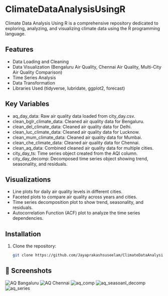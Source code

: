 # ClimateDataAnalysisUsingR
Climate Data Analysis Using R is a comprehensive repository dedicated to exploring, analyzing, and visualizing climate data using the R programming language. 

## Features
- Data Loading and Cleaning
- Data Visualization (Bengaluru Air Quality, Chennai Air Quality, Multi-City Air Quality Comparison)
- Time Series Analysis
- Data Transformation
- Libraries Used (tidyverse, lubridate, ggplot2, forecast)

## Key Variables
- aq_day_data: Raw air quality data loaded from city_day.csv.
- clean_bglr_climate_data: Cleaned air quality data for Bengaluru.
- clean_del_climate_data: Cleaned air quality data for Delhi.
- clean_luc_climate_data: Cleaned air quality data for Lucknow.
- clean_mum_climate_data: Cleaned air quality data for Mumbai.
- clean_che_climate_data: Cleaned air quality data for Chennai.
- clean_aq_data: Combined cleaned air quality data for multiple cities.
- city_day_ts: Time series object created from the AQI column.
- city_day_decomp: Decomposed time series object showing trend, seasonality, and residuals.

## Visualizations
- Line plots for daily air quality levels in different cities.
- Faceted plots to compare air quality across years and cities.
- Time series decomposition plot to show trend, seasonality, and residuals.
- Autocorrelation Function (ACF) plot to analyze the time series dependencies.

## Installation
1. Clone the repository:
   ```sh
   git clone https://github.com/Jayaprakashsuseelam/ClimateDataAnalysisUsingR.git

## 📌 Screenshots
![AQ Bangaluru](images/aq_bg.png)
![AQ Chennai](images/aq_ch.png)
![aq_comp](images/aq_comp.png)
![aq_seasoanl_decomp](images/aq_seasoanl_decomp.png)
![aq_series](images/aq_series.png)